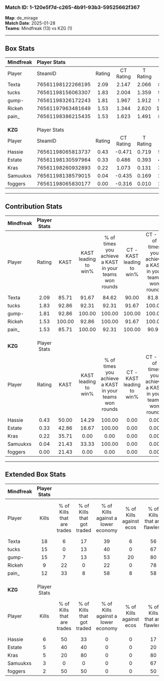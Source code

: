 ### Match ID: 1-120e5f7d-c265-4b91-93b3-59525662f367  
**Map**: de_mirage  
**Match Date**: 2025-01-28  
**Teams**: Mindfreak (13) vs KZG (1)  

---  

## Box Stats  

| **Mindfreak** | Player Stats      |        |           |          |        |       |       |         |        |      |     |
| :- | :- | :-: | :-: | :-: | :-: | :-: | :-: | :-: | :-: | :-: | :-: |
| Player        | SteamID           | Rating | CT Rating | T Rating |  KAST  |  ADR  | Kills | Assists | Deaths | K/D  | HS% |
| Texta         | 76561198122266195 |  2.09  |   2.147   |  2.066   | 85.71  | 141.0 |  18   |    5    |   5    | 3.60 | 38  |
| tucks         | 76561198156063307 |  1.83  |   2.004   |  1.359   | 92.86  | 104.9 |  15   |    3    |   5    | 3.00 | 60  |
| gump-         | 76561198326172243 |  1.81  |   1.967   |  1.912   | 92.86  | 96.5  |  15   |    3    |   5    | 3.00 | 40  |
| Rickeh        | 76561197963481649 |  1.53  |   1.344   |  2.620   | 100.00 | 56.7  |   9   |    5    |   1    | 9.00 | 55  |
| pain_         | 76561198386215435 |  1.53  |   1.623   |  1.491   | 85.71  | 79.7  |  12   |    5    |   5    | 2.40 | 16  |
|               |                   |        |           |          |        |       |       |         |        |      |     |
|               |                   |        |           |          |        |       |       |         |        |      |     |
|               |                   |        |           |          |        |       |       |         |        |      |     |
| **KZG**       | Player Stats      |        |           |          |        |       |       |         |        |      |     |
| Player        | SteamID           | Rating | CT Rating | T Rating |  KAST  |  ADR  | Kills | Assists | Deaths | K/D  | HS% |
| Hassie        | 76561198065813737 |  0.43  |  -0.471   |  0.719   | 50.00  | 51.2  |   6   |    1    |   14   | 0.43 | 33  |
| Estate        | 76561198130597964 |  0.33  |   0.486   |  0.393   | 42.86  | 54.1  |   5   |    1    |   14   | 0.36 | 20  |
| Kras          | 76561198260932893 |  0.22  |   1.073   |  0.131   | 35.71  | 39.6  |   5   |    0    |   14   | 0.36 | 80  |
| Samuukxs      | 76561198138579015 |  0.04  |  -0.435   |  0.169   | 21.43  | 42.6  |   3   |    0    |   13   | 0.23 | 100 |
| foggers       | 76561198065830177 |  0.00  |  -0.316   |  0.010   | 21.43  | 34.2  |   2   |    1    |   14   | 0.14 | 50  |
---  

## Contribution Stats  

| **Mindfreak** | Player Stats |        |                      |                                                        |                           |                                                             |                          |                                                            |
| :- | :-: | :-: | :-: | :-: | :-: | :-: | :-: | :-: |
| Player        |    Rating    |  KAST  | KAST leading to win% | % of times you achieve a KAST in your teams won rounds | CT - KAST leading to win% | CT - % of times you achieve a KAST in your teams won rounds | T - KAST leading to win% | T - % of times you achieve a KAST in your teams won rounds |
| Texta         |     2.09     | 85.71  |        91.67         |                         84.62                          |           90.00           |                            81.82                            |          100.00          |                           100.00                           |
| tucks         |     1.83     | 92.86  |        92.31         |                         92.31                          |           91.67           |                           100.00                            |          100.00          |                           50.00                            |
| gump-         |     1.81     | 92.86  |        100.00        |                         100.00                         |          100.00           |                           100.00                            |          100.00          |                           100.00                           |
| Rickeh        |     1.53     | 100.00 |        92.86         |                         100.00                         |           91.67           |                           100.00                            |          100.00          |                           100.00                           |
| pain_         |     1.53     | 85.71  |        100.00        |                         92.31                          |          100.00           |                            90.91                            |          100.00          |                           100.00                           |
|               |              |        |                      |                                                        |                           |                                                             |                          |                                                            |
|               |              |        |                      |                                                        |                           |                                                             |                          |                                                            |
|               |              |        |                      |                                                        |                           |                                                             |                          |                                                            |
| **KZG**       | Player Stats |        |                      |                                                        |                           |                                                             |                          |                                                            |
| Player        |    Rating    |  KAST  | KAST leading to win% | % of times you achieve a KAST in your teams won rounds | CT - KAST leading to win% | CT - % of times you achieve a KAST in your teams won rounds | T - KAST leading to win% | T - % of times you achieve a KAST in your teams won rounds |
| Hassie        |     0.43     | 50.00  |        14.29         |                         100.00                         |           0.00            |                            0.00                             |          14.29           |                           100.00                           |
| Estate        |     0.33     | 42.86  |        16.67         |                         100.00                         |           0.00            |                            0.00                             |          20.00           |                           100.00                           |
| Kras          |     0.22     | 35.71  |         0.00         |                          0.00                          |           0.00            |                            0.00                             |           0.00           |                            0.00                            |
| Samuukxs      |     0.04     | 21.43  |        33.33         |                         100.00                         |           0.00            |                            0.00                             |          33.33           |                           100.00                           |
| foggers       |     0.00     | 21.43  |         0.00         |                          0.00                          |           0.00            |                            0.00                             |           0.00           |                            0.00                            |
---  

## Extended Box Stats  

| **Mindfreak** | Player Stats |                            |                            |                                    |                         |                              |                                 |        |                             |                                     |                          |                               |                            |
| :- | :-: | :-: | :-: | :-: | :-: | :-: | :-: | :-: | :-: | :-: | :-: | :-: | :-: |
| Player        |    Kills     | % of Kills that are trades | % of Kills that got traded | % of Kills against a lower economy | % of Kills against ecos | % of Kills that are flawless | % of Kills that are close duels | Deaths | % of Deaths that get traded | % of Deaths against a lower economy | % of Deaths against ecos | % of Deaths that are flawless | % of Deaths that are close |
| Texta         |      18      |             6              |             17             |                 39                 |            6            |              56              |                6                |   5    |             20              |                 60                  |            0             |              80               |             20             |
| tucks         |      15      |             0              |             13             |                 40                 |            0            |              67              |                7                |   5    |             40              |                 20                  |            0             |              20               |             20             |
| gump-         |      15      |             7              |             13             |                 53                 |           20            |              80              |               13                |   5    |             80              |                 60                  |            20            |              20               |             20             |
| Rickeh        |      9       |             22             |             0              |                 22                 |            0            |              78              |                0                |   1    |              0              |                  0                  |            0             |               0               |             0              |
| pain_         |      12      |             33             |             8              |                 58                 |            8            |              58              |                8                |   5    |             40              |                 40                  |            0             |              60               |             0              |
|               |              |                            |                            |                                    |                         |                              |                                 |        |                             |                                     |                          |                               |                            |
|               |              |                            |                            |                                    |                         |                              |                                 |        |                             |                                     |                          |                               |                            |
|               |              |                            |                            |                                    |                         |                              |                                 |        |                             |                                     |                          |                               |                            |
| **KZG**       | Player Stats |                            |                            |                                    |                         |                              |                                 |        |                             |                                     |                          |                               |                            |
| Player        |    Kills     | % of Kills that are trades | % of Kills that got traded | % of Kills against a lower economy | % of Kills against ecos | % of Kills that are flawless | % of Kills that are close duels | Deaths | % of Deaths that get traded | % of Deaths against a lower economy | % of Deaths against ecos | % of Deaths that are flawless | % of Deaths that are close |
| Hassie        |      6       |             50             |             33             |                 0                  |            0            |              17              |               33                |   14   |             21              |                  0                  |            0             |              71               |             7              |
| Estate        |      5       |             40             |             40             |                 0                  |            0            |              20              |                0                |   14   |             14              |                  0                  |            0             |              64               |             0              |
| Kras          |      5       |             20             |             80             |                 0                  |            0            |              80              |                0                |   14   |              7              |                  0                  |            0             |              71               |             0              |
| Samuukxs      |      3       |             0              |             0              |                 0                  |            0            |              67              |               33                |   13   |              8              |                  0                  |            0             |              54               |             8              |
| foggers       |      2       |             50             |             50             |                 0                  |            0            |              50              |                0                |   14   |              7              |                  0                  |            0             |              71               |             21             |
